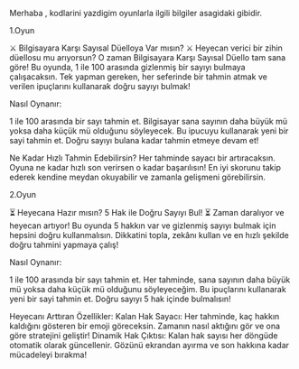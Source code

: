 Merhaba , kodlarini yazdigim oyunlarla ilgili bilgiler asagidaki gibidir.

1.Oyun

⚔️ Bilgisayara Karşı Sayısal Düelloya Var mısın? ⚔️
Heyecan verici bir zihin düellosu mu arıyorsun? O zaman Bilgisayara Karşı Sayısal Düello tam sana göre! Bu oyunda, 1 ile 100 arasında gizlenmiş bir sayıyı bulmaya çalışacaksın. 
Tek yapman gereken, her seferinde bir tahmin atmak ve verilen ipuçlarını kullanarak doğru sayıyı bulmak!

Nasıl Oynanır:

1 ile 100 arasında bir sayı tahmin et.
Bilgisayar sana sayının daha büyük mü yoksa daha küçük mü olduğunu söyleyecek.
Bu ipucuyu kullanarak yeni bir sayi tahmin et.
Doğru sayıyı bulana kadar tahmin etmeye devam et!

Ne Kadar Hızlı Tahmin Edebilirsin?
Her tahminde sayacı bir artıracaksın. Oyuna ne kadar hızlı son verirsen o kadar başarılısın! En iyi skorunu takip ederek kendine meydan okuyabilir ve zamanla gelişmeni görebilirsin.

2.Oyun

⏳ Heyecana Hazır mısın? 5 Hak ile Doğru Sayıyı Bul! ⏳
Zaman daralıyor ve heyecan artıyor! Bu oyunda 5 hakkın var ve gizlenmiş sayıyı bulmak için hepsini doğru kullanmalısın. Dikkatini topla, zekânı kullan ve en hızlı şekilde doğru tahmini yapmaya çalış!

Nasıl Oynanır:

1 ile 100 arasında bir sayı tahmin et.
Her tahminde, sana sayının daha büyük mü yoksa daha küçük mü olduğunu söyleyeceğim.
Bu ipuçlarını kullanarak yeni bir sayi tahmin et.
Doğru sayıyı 5 hak içinde bulmalısın!

Heyecanı Arttıran Özellikler:
Kalan Hak Sayacı: Her tahminde, kaç hakkın kaldığını gösteren bir emoji göreceksin. Zamanın nasıl aktığını gör ve ona göre stratejini geliştir!
Dinamik Hak Çıktısı: Kalan hak sayısı her döngüde otomatik olarak güncellenir. Gözünü ekrandan ayırma ve son hakkına kadar mücadeleyi bırakma!
